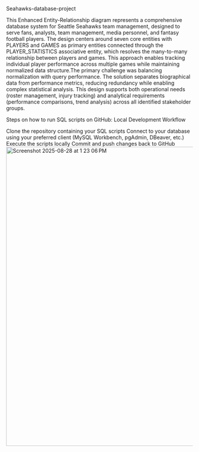 Seahawks-database-project

This Enhanced Entity-Relationship diagram represents a comprehensive database system for Seattle Seahawks team management, designed to serve fans, analysts, team management, media personnel, and fantasy football players. The design centers around seven core entities with PLAYERS and GAMES as primary entities connected through the PLAYER_STATISTICS associative entity, which resolves the many-to-many relationship between players and games. This approach enables tracking individual player performance across multiple games while maintaining normalized data structure.The primary challenge was balancing normalization with query performance. The solution separates biographical data from performance metrics, reducing redundancy while enabling complex statistical analysis. This design supports both operational needs (roster management, injury tracking) and analytical requirements (performance comparisons, trend analysis) across all identified stakeholder groups.

Steps on how to run SQL scripts on GitHub: Local Development Workflow

Clone the repository containing your SQL scripts Connect to your database using your preferred client (MySQL Workbench, pgAdmin, DBeaver, etc.) Execute the scripts locally Commit and push changes back to GitHub
<img width="960" height="808" alt="Screenshot 2025-08-28 at 1 23 06 PM" src="https://github.com/user-attachments/assets/28872d8a-7e9d-4e48-b2aa-3d782d73b05e" />

